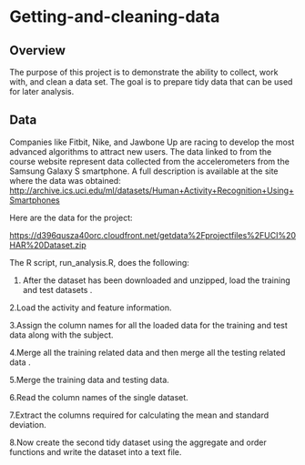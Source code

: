 # Getting-and-cleaning-data


## Overview

The purpose of this project is to demonstrate the ability to collect, work with, and clean a data set. The goal is to prepare tidy data that can be used for later analysis.


## Data


Companies like Fitbit, Nike, and Jawbone Up are racing to develop the most advanced algorithms to attract new users. The data linked to from the course website represent data collected from the accelerometers from the Samsung Galaxy S smartphone. A full description is available at the site where the data was obtained:
http://archive.ics.uci.edu/ml/datasets/Human+Activity+Recognition+Using+Smartphones



Here are the data for the project:

https://d396qusza40orc.cloudfront.net/getdata%2Fprojectfiles%2FUCI%20HAR%20Dataset.zip



The R script, run_analysis.R, does the following:

1. After the dataset has been downloaded and unzipped, load the training and test datasets .

2.Load the activity and feature information.

3.Assign the column names for all the loaded data for the training and test data along with the subject.

4.Merge all the training related data and then merge all the testing related data .

5.Merge the training data and testing data.

6.Read the column names of the single dataset.

7.Extract the columns required for calculating the mean and standard deviation.

8.Now create the second tidy dataset using the aggregate and order functions and write the dataset into a text file.

